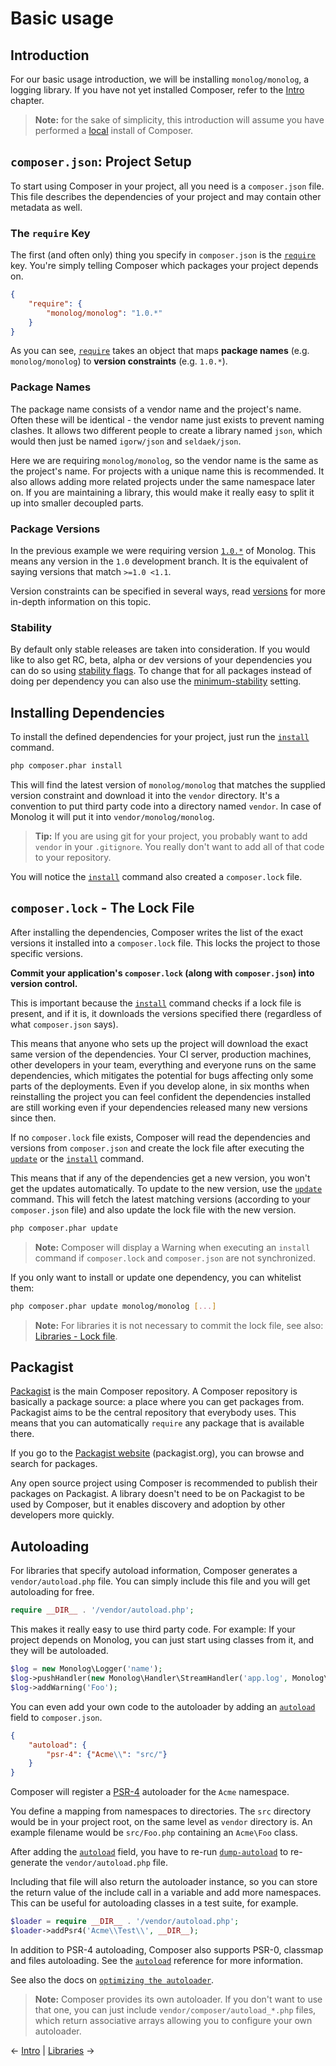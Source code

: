 # Basic usage

## Introduction

For our basic usage introduction, we will be installing `monolog/monolog`,
a logging library. If you have not yet installed Composer, refer to the
[Intro](00-intro.md) chapter.

> **Note:** for the sake of simplicity, this introduction will assume you
> have performed a [local](00-intro.md#locally) install of Composer.

## `composer.json`: Project Setup

To start using Composer in your project, all you need is a `composer.json`
file. This file describes the dependencies of your project and may contain
other metadata as well.

### The `require` Key

The first (and often only) thing you specify in `composer.json` is the
[`require`](04-schema.md#require) key. You're simply telling Composer which
packages your project depends on.

```json
{
    "require": {
        "monolog/monolog": "1.0.*"
    }
}
```

As you can see, [`require`](04-schema.md#require) takes an object that maps
**package names** (e.g. `monolog/monolog`) to **version constraints** (e.g.
`1.0.*`).

### Package Names

The package name consists of a vendor name and the project's name. Often these
will be identical - the vendor name just exists to prevent naming clashes. It
allows two different people to create a library named `json`, which would then
just be named `igorw/json` and `seldaek/json`.

Here we are requiring `monolog/monolog`, so the vendor name is the same as the
project's name. For projects with a unique name this is recommended. It also
allows adding more related projects under the same namespace later on. If you
are maintaining a library, this would make it really easy to split it up into
smaller decoupled parts.

### Package Versions

In the previous example we were requiring version
[`1.0.*`](http://semver.mwl.be/#?package=monolog%2Fmonolog&version=1.0.*) of
Monolog. This means any version in the `1.0` development branch. It is the
equivalent of saying versions that match `>=1.0 <1.1`.

Version constraints can be specified in several ways, read
[versions](articles/versions.md) for more in-depth information on this topic.

### Stability

By default only stable releases are taken into consideration. If you would
like to also get RC, beta, alpha or dev versions of your dependencies you can
do so using [stability flags](04-schema.md#package-links). To change that for
all packages instead of doing per dependency you can also use the
[minimum-stability](04-schema.md#minimum-stability) setting.

## Installing Dependencies

To install the defined dependencies for your project, just run the
[`install`](03-cli.md#install) command.

```sh
php composer.phar install
```

This will find the latest version of `monolog/monolog` that matches the
supplied version constraint and download it into the `vendor` directory.
It's a convention to put third party code into a directory named `vendor`.
In case of Monolog it will put it into `vendor/monolog/monolog`.

> **Tip:** If you are using git for your project, you probably want to add
> `vendor` in your `.gitignore`. You really don't want to add all of that
> code to your repository.

You will notice the [`install`](03-cli.md#install) command also created a
`composer.lock` file.

## `composer.lock` - The Lock File

After installing the dependencies, Composer writes the list of the exact
versions it installed into a `composer.lock` file. This locks the project
to those specific versions.

**Commit your application's `composer.lock` (along with `composer.json`)
into version control.**

This is important because the [`install`](03-cli.md#install) command checks
if a lock file is present, and if it is, it downloads the versions specified
there (regardless of what `composer.json` says).

This means that anyone who sets up the project will download the exact same
version of the dependencies. Your CI server, production machines, other
developers in your team, everything and everyone runs on the same dependencies,
which mitigates the potential for bugs affecting only some parts of the
deployments. Even if you develop alone, in six months when reinstalling the
project you can feel confident the dependencies installed are still working even
if your dependencies released many new versions since then.

If no `composer.lock` file exists, Composer will read the dependencies and
versions from `composer.json` and  create the lock file after executing the
[`update`](03-cli.md#update) or the [`install`](03-cli.md#install) command.

This means that if any of the dependencies get a new version, you won't get the
updates automatically. To update to the new version, use the
[`update`](03-cli.md#update) command. This will fetch the latest matching
versions (according to your `composer.json` file) and also update the lock file
with the new version.

```sh
php composer.phar update
```
> **Note:** Composer will display a Warning when executing an `install` command
> if `composer.lock` and `composer.json` are not synchronized.

If you only want to install or update one dependency, you can whitelist them:

```sh
php composer.phar update monolog/monolog [...]
```

> **Note:** For libraries it is not necessary to commit the lock
> file, see also: [Libraries - Lock file](02-libraries.md#lock-file).

## Packagist

[Packagist](https://packagist.org/) is the main Composer repository. A Composer
repository is basically a package source: a place where you can get packages
from. Packagist aims to be the central repository that everybody uses. This
means that you can automatically `require` any package that is available there.

If you go to the [Packagist website](https://packagist.org/) (packagist.org),
you can browse and search for packages.

Any open source project using Composer is recommended to publish their packages
on Packagist. A library doesn't need to be on Packagist to be used by Composer,
but it enables discovery and adoption by other developers more quickly.

## Autoloading

For libraries that specify autoload information, Composer generates a
`vendor/autoload.php` file. You can simply include this file and you will get
autoloading for free.

```php
require __DIR__ . '/vendor/autoload.php';
```

This makes it really easy to use third party code. For example: If your project
depends on Monolog, you can just start using classes from it, and they will be
autoloaded.

```php
$log = new Monolog\Logger('name');
$log->pushHandler(new Monolog\Handler\StreamHandler('app.log', Monolog\Logger::WARNING));
$log->addWarning('Foo');
```

You can even add your own code to the autoloader by adding an
[`autoload`](04-schema.md#autoload) field to `composer.json`.

```json
{
    "autoload": {
        "psr-4": {"Acme\\": "src/"}
    }
}
```

Composer will register a [PSR-4](http://www.php-fig.org/psr/psr-4/) autoloader
for the `Acme` namespace.

You define a mapping from namespaces to directories. The `src` directory would
be in your project root, on the same level as `vendor` directory is. An example
filename would be `src/Foo.php` containing an `Acme\Foo` class.

After adding the [`autoload`](04-schema.md#autoload) field, you have to re-run
[`dump-autoload`](03-cli.md#dump-autoload) to re-generate the
`vendor/autoload.php` file.

Including that file will also return the autoloader instance, so you can store
the return value of the include call in a variable and add more namespaces.
This can be useful for autoloading classes in a test suite, for example.

```php
$loader = require __DIR__ . '/vendor/autoload.php';
$loader->addPsr4('Acme\\Test\\', __DIR__);
```

In addition to PSR-4 autoloading, Composer also supports PSR-0, classmap and
files autoloading. See the [`autoload`](04-schema.md#autoload) reference for
more information.

See also the docs on [`optimizing the autoloader`](articles/autoloader-optimization.md).

> **Note:** Composer provides its own autoloader. If you don't want to use that
> one, you can just include `vendor/composer/autoload_*.php` files, which return
> associative arrays allowing you to configure your own autoloader.

&larr; [Intro](00-intro.md)  |  [Libraries](02-libraries.md) &rarr;
